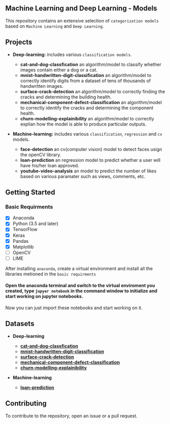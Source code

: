 ## Machine Learning and Deep Learning - Models

This repository contains an extensive selection of `categorization models` based on `Machine Learning` and `Deep Learning`.

## Projects
* **Deep-learning:** includes various `classification models`.
  * **cat-and-dog-classfication** an algorithm/model to classify whether images contain either a dog or a cat.
  * **mnist-handwritten-digit-classification** an algorithm/model to correctly identify digits from a dataset of tens of thousands of handwritten images.
  * **surface-crack-detection** an algorithm/model to correctly finding the cracks and determining the building health.
  * **mechanical-component-defect-classification** an algorithm/model to correctly identify the cracks and determining the component health.
  * **churn-modelling-explainibility** an algorithm/model to correctly explian how the model is able to produce particular outputs.

* **Machine-learning:** includes various `classification`, `regression` and `cv` models.  
  * **face-detection** an cv(computer vision) model to detect faces usign the openCV library.
  * **loan-prediction** an regression model to predict whether a user will have his/her loan approved.
  * **youtube-video-analysis** an model to predict the number of likes based on various paramater such as views, comments, etc.

## Getting Started

### Basic Requirments
- [x] Anaconda
- [x] Python (3.5 and later)
- [x] TensorFlow
- [x] Keras
- [x] Pandas
- [x] Matplotlib
- [ ] OpenCV
- [ ] LIME

After installing `anaconda`, create a virtual environment and install all the libraries metioned in the `basic requirments`

#### Open the anaconda terminal and switch to the virtual enviroment you created, type `jupyer notebook` in the command window to initialize and start working on jupyter notebooks.

Now you can just import these notebooks and start working on it.

## Datasets
* **Deep-learning**
  * **[cat-and-dog-classfication](https://www.kaggle.com/c/dogs-vs-cats/data)**
  * **[mnist-handwritten-digit-classification](https://www.kaggle.com/c/digit-recognizer/data)**
  * **[surface-crack-detection](https://www.kaggle.com/arunrk7/surface-crack-detection)**
  * **[mechanical-component-defect-classification](https://www.kaggle.com/satishpaladi11/mechanic-component-images-normal-defected)**
  * **[churn-modelling-explainibility](https://www.kaggle.com/shubh0799/churn-modelling)**

* **Machine-learning**
  * **[loan-prediction](https://www.kaggle.com/altruistdelhite04/loan-prediction-problem-dataset)**

## Contributing
To contribute to the repository, open an issue or a pull request.


